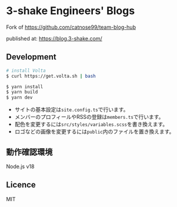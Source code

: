 # 3-shake Engineers' Blogs
Fork of https://github.com/catnose99/team-blog-hub

published at: https://blog.3-shake.com/
## Development
```bash
# install Volta
$ curl https://get.volta.sh | bash

$ yarn install
$ yarn build
$ yarn dev
```

- サイトの基本設定は`site.config.ts`で行います。
- メンバーのプロフィールやRSSの登録は`members.ts`で行います。
- 配色を変更するには`src/styles/variables.scss`を書き換えます。
- ロゴなどの画像を変更するには`public`内のファイルを置き換えます。

## 動作確認環境
Node.js v18

## Licence
MIT
